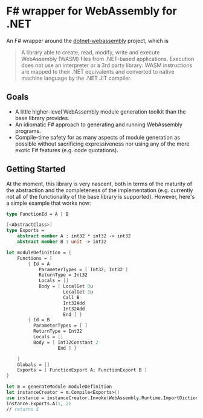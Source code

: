 # F# wrapper for WebAssembly for .NET

An F# wrapper around the [dotnet-webassembly](https://github.com/ryanLamansky/dotnet-webassembly/) project, which is
> A library able to create, read, modify, write and execute WebAssembly (WASM) files from .NET-based applications. Execution does not use an interpreter or a 3rd party library: WASM instructions are mapped to their .NET equivalents and converted to native machine language by the .NET JIT compiler.

## Goals

- A little higher-level WebAssembly module generation toolkit than the base library provides.
- An idiomatic F# approach to generating and running WebAssembly programs.
- Compile-time safety for as many aspects of module generation as possible without sacrificing expressiveness nor using any of the more exotic F# features (e.g. code quotations).

## Getting Started

At the moment, this library is very nascent, both in terms of the maturity of the abstraction and the completeness of the implementation (e.g. currently not all of the functionality of the base library is supported).
However, here's a simple example that works now:

```fsharp
type FunctionId = A | B

[<AbstractClass>]
type Exports =
    abstract member A : int32 * int32 -> int32
    abstract member B : unit -> int32

let moduleDefinition = {
    Functions = [
        { Id = A
            ParameterTypes = [ Int32; Int32 ]
            ReturnType = Int32
            Locals = []
            Body = [ LocalGet 0u
                     LocalGet 1u
                     Call B
                     Int32Add
                     Int32Add
                     End ] }
        { Id = B
          ParameterTypes = [ ]
          ReturnType = Int32
          Locals = []
          Body = [ Int32Constant 2
                   End ] }

    ]
    Globals = []
    Exports = [ FunctionExport A; FunctionExport B ]
}

let m = generateModule moduleDefinition
let instanceCreator = m.Compile<Exports>()
use instance = instanceCreator.Invoke(WebAssembly.Runtime.ImportDictionary())
instance.Exports.A(1, 2)
// returns 5
```
